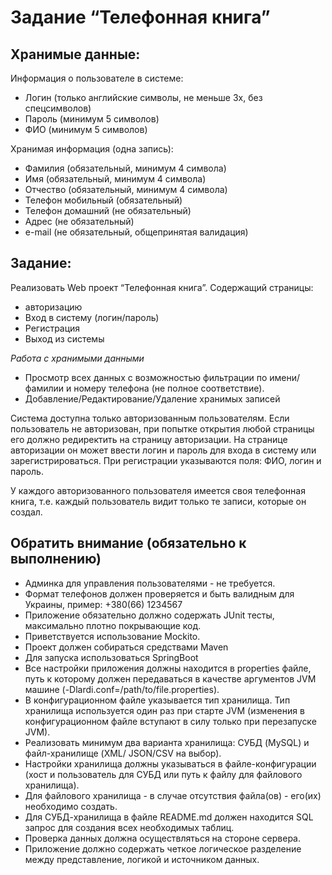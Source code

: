 # Задание “Телефонная книга”

## Хранимые данные:

Информация о пользователе в системе:
+ Логин (только английские символы, не меньше 3х, без спецсимволов)
+ Пароль (минимум 5 символов)
+ ФИО (минимум 5 символов)

Хранимая информация (одна запись):
+ Фамилия (обязательный, минимум 4 символа)
+ Имя (обязательный, минимум 4 символа)
+ Отчество (обязательный, минимум 4 символа)
+ Телефон мобильный (обязательный)
+ Телефон домашний (не обязательный)
+ Адрес (не обязательный)
+ e-mail (не обязательный, общепринятая валидация)

## Задание:

Реализовать Web проект “Телефонная книга”. Содержащий страницы:
+ авторизацию
+ Вход в систему (логин/пароль)
+ Регистрация
+ Выход из системы

*Работа с хранимыми данными*

+ Просмотр всех данных с возможностью фильтрации по имени/фамилии и номеру телефона (не
полное соответствие).
+ Добавление/Редактирование/Удаление хранимых записей

Система доступна только авторизованным пользователям. Если пользователь не
авторизован, при попытке открытия любой страницы его должно редиректить на страницу
авторизации. На странице авторизации он может ввести логин и пароль для входа в систему
или зарегистрироваться. При регистрации указываются поля: ФИО, логин и пароль.

У каждого авторизованного пользователя имеется своя телефонная книга, т.е. каждый
пользователь видит только те записи, которые он создал.

## Обратить внимание (обязательно к выполнению)

+ Админка для управления пользователями - не требуется.
+ Формат телефонов должен проверяется и быть валидным для Украины, пример: +380(66) 1234567
+ Приложение обязательно должно содержать JUnit тесты, максимально плотно покрывающие код. 
+ Приветствуется использование Mockito.
+ Проект должен собираться средствами Maven
+ Для запуска использоваться SpringBoot
+ Все настройки приложения должны находится в properties файле, путь к которому должен
передаваться в качестве аргументов JVM машине (-Dlardi.conf=/path/to/file.properties).
+ В конфигурационном файле указывается тип хранилища. Тип хранилища используется один раз
при старте JVM (изменения в конфигурационном файле вступают в силу только при перезапуске
JVM). 
+ Реализовать минимум два варианта хранилища: СУБД (MySQL) и файл-хранилище (XML/
JSON/CSV на выбор). 
+ Настройки хранилища должны указываться в файле-конфигурации (хост и пользователь для СУБД или путь к файлу для файлового хранилища).
+ Для файлового хранилища - в случае отсутствия файла(ов) - его(их) необходимо создать. 
+ Для СУБД-хранилища в файле README.md должен находится SQL запрос для создания всех
необходимых таблиц.
+ Проверка данных должна осуществляться на стороне сервера.
+ Приложение должно содержать четкое логическое разделение между представление, логикой и
источником данных.